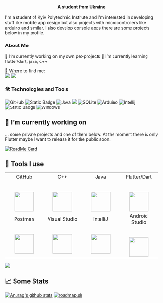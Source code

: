 <h4 align="center">A student from Ukraine</h4>

I'm a student of Kyiv Polytechnic Institute and I'm interested in developing stuff like mobile app design but also projects with microcontrollers like arduino and similar. I also develop console apps there are some projects below in my profile.
### About Me
🔭 I’m currently working on my own pet-projects
🌱 I’m currently learning flutter/dart, java, c++

🎯 Where to find me:  
<a><img src="https://img.shields.io/badge/TOVA%23tova777-1A1B27?style=flat-square&logo=discord"></a>
<a href="https://www.linkedin.com/in/tovstyi-a/"><img src="https://img.shields.io/badge/Arkadiy Tovstyi-1A1B27?style=flat-square&logo=linkedin"></a>
### 🛠  Technologies and Tools

![GitHub](https://img.shields.io/badge/-GitHub-181717?style=flat-square&logo=github)
![Static Badge](https://img.shields.io/badge/c%2B%2B-language?logo=c%2B%2B&logoColor=blue&labelColor=white&color=white)
![Java](https://img.shields.io/badge/-Java-informational?style=flat-square&logo=java&logoColor=white&color=eb2d2f) 
![](https://img.shields.io/badge/Flutter-language?style=flat-square&logo=flutter&logoColor=white&color=blue)
![SQLite](https://img.shields.io/badge/PostgreSQL-003B57?style=flat-square&logo=postgresql&logoColor=white&color=003B57)
![Arduino](https://img.shields.io/badge/Arduino-00979D?style=flat-square&logo=Arduino&logoColor=white&color=00979D)
![Intellij](https://img.shields.io/badge/IntelliJ-000000?style=flat-square&logo=intellij-idea&logoColor=white&color=000000)
![Static Badge](https://img.shields.io/badge/Android_Studio-studio?logo=android-studio&color=black)
![Windows](https://img.shields.io/badge/-Windows-informational?style=flat-square&logo=windows&logoColor=white&color=00a8e8)
## 🔭 I’m currently working on

 ... some private projects and one of them below. At the moment there is only Flutter maybe I want to release it for the public soon.

[![ReadMe Card](https://github-readme-stats.vercel.app/api/pin/?username=tovstyi&repo=filmsPetProject&theme=tokyonight)](https://github.com/anuraghazra/github-readme-stats) 

## 🔨 Tools I use

<table>
  <tbody>
    <tr valign="top">
      <td width="25%" align="center">
        <span>GitHub</span><br><br><br>
        <img height="64px" src="https://cdn.svgporn.com/logos/github-octocat.svg">
      </td>
      <td width="25%" align="center">
        <span>C++</span><br><br><br>
        <img height="64px" src="https://cdn.svgporn.com/logos/c-plusplus.svg?response-content-disposition=attachment%3Bfilename%3Dc-plusplus.svg">
      </td>
      <td width="25%" align="center">
        <span>Java</span><br><br><br>
        <img height="64px" src="https://cdn.svgporn.com/logos/java.svg">
      </td>
      <td width="25%" align="center">
        <span>Flutter/Dart</span><br><br><br>
        <img height="64px" src="https://cdn.svgporn.com/logos/flutter.svg?response-content-disposition=attachment%3Bfilename%3Dflutter.svg">
      </td>
    <tr valign="mid">
    <td width="25%" align="center">
      <span>Postman</span><br><br><br>
      <img height="64px" src="https://cdn.svgporn.com/logos/postman-icon.svg?response-content-disposition=attachment%3Bfilename%3Dpostman-icon.svg">
    </td>
    <td width="25%" align="center">
      <span>Visual Studio</span><br><br><br>
      <img height="64px" src="https://cdn.svgporn.com/logos/visual-studio.svg?response-content-disposition=attachment%3Bfilename%3Dvisual-studio.svg">
    </td>
    <td width="25%" align="center">
      <span>IntelliJ</span><br><br><br>
      <img height="64px" src="https://cdn.svgporn.com/logos/intellij-idea.svg">
    </td>
    <td width="25%" align="center">
      <span>Android Studio</span><br><br><br>
      <img height="64px" src="https://cdn.svgporn.com/logos/android-icon.svg?response-content-disposition=attachment%3Bfilename%3Dandroid-icon.svg">
    </td>

  </tbody>
</table>

![](https://github-readme-stats.vercel.app/api/top-langs/?username=tovstyi&theme=tokyonight&layout=compact)
## 📈 Some Stats

[![Anurag's github stats](https://github-readme-stats.vercel.app/api?username=tovstyi&theme=tokyonight&count_private=true&show_icons=true)](https://github.com/anuraghazra/github-readme-stats)
[![roadmap.sh](https://api.roadmap.sh/v1-badge/tall/6502fe7d3ee87ab4ca5454eb?variant=light)](https://roadmap.sh)

